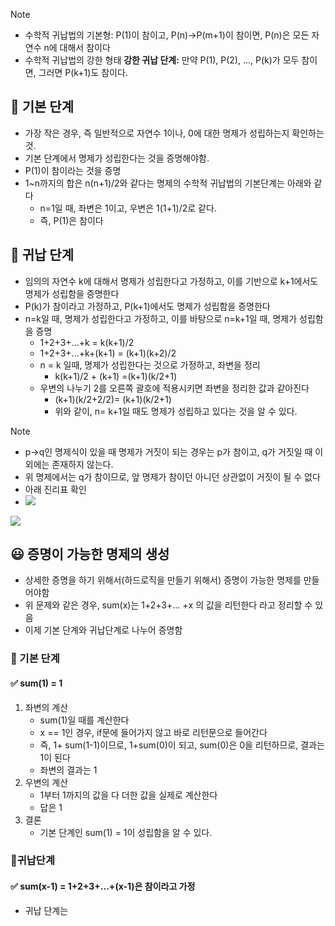 > [!NOTE]
> - 수학적 귀납법의 기본형:
>   P(1)이 참이고, P(n)->P(m+1)이 참이면, P(n)은 모든 자연수 n에 대해서  참이다
>- 수학적 귀납법의 강한 형태
>  **강한 귀납 단계:** 만약 P(1), P(2), ..., P(k)가 모두 참이면, 그러면 P(k+1)도 참이다.
> 

## 🤔 기본 단계
- 가장 작은 경우, 즉 일반적으로 자연수 1이나, 0에 대한 명제가 성립하는지 확인하는 것.
- 기본 단계에서 명제가 성립한다는 것을 증명해야함.
- P(1)이 참이라는 것을 증명
- 1~n까지의 합은 n(n+1)/2와 같다는 명제의 수학적 귀납법의 기본단계는 아래와 같다
	- n=1일 때, 좌변은 1이고, 우변은 1(1+1)/2로 같다.
	- 즉, P(1)은 참이다
## 🤫 귀납 단계
- 임의의 자연수 k에 대해서 명제가 성립한다고 가정하고, 이를 기반으로 k+1에서도 명제가 성립함을 증명한다
- P(k)가 참이라고 가정하고, P(k+1)에서도 명제가 성립함을 증명한다
- n=k일 때, 명제가 성립한다고 가정하고, 이를 바탕으로 n=k+1일 때, 명제가 성립함을 증명
	- 1+2+3+...+k = k(k+1)/2
	- 1+2+3+...+k+(k+1) = (k+1)(k+2)/2 
	- n = k 일때, 명제가 성립한다는 것으로 가정하고, 좌변을 정리
		- k(k+1)/2 + (k+1) =(k+1)(k/2+1)
	- 우변의 나누기 2를 오른쪽 괄호에 적용시키면 좌변을 정리한 값과 같아진다
		- (k+1)(k/2+2/2)= (k+1)(k/2+1)
		- 위와 같이, n= k+1일 때도 명제가 성립하고 있다는 것을 알 수 있다.

> [!NOTE]
>  - p->q인 명제식이 있을 때 명제가 거짓이 되는 경우는 p가 참이고, q가 거짓일 때 이외에는 존재하지 않는다.
>  - 위 명제에서는 q가 참이므로, 앞 명제가 참이던 아니던 상관없이 거짓이 될 수 없다
>  - 아래 진리표 확인
>  - ![](https://i.imgur.com/EaYIrfS.png)


![](https://i.imgur.com/3Q4YSAu.png)

## 😃 증명이 가능한 명제의 생성
- 상세한 증명을 하기 위해서(하드로직을 만들기 위해서) 증명이 가능한 명제를 만들어야함
- 위 문제와 같은 경우, sum(x)는 1+2+3+... +x 의 값을 리턴한다 라고 정리할 수 있음
- 이제 기본 단계와 귀납단계로 나누어 증명함
### 🚀 기본 단계
#### ✅ sum(1) = 1
1. 좌변의 계산
   - sum(1)일 때를 계산한다
   - x == 1인 경우, if문에 들어가지 않고 바로 리턴문으로 들어간다
   - 즉, 1+ sum(1-1)이므로, 1+sum(0)이 되고, sum(0)은 0을 리턴하므로, 결과는 1이 된다
   - 좌변의 결과는 1
2. 우변의 계산
   - 1부터 1까지의 값을 다 더한 값을 실제로 계산한다
   - 답은 1
3. 결론
   - 기본 단계인 sum(1) = 1이 성립함을 알 수 있다.

### 🚀귀납단계
#### ✅ sum(x-1) = 1+2+3+...+(x-1)은 참이라고 가정
- 귀납 단계는 
